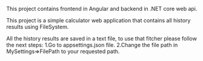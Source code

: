 This project contains frontend in Angular and backend in .NET core web api.

This project is a simple calculator web application that contains all history results using FileSystem.

All the history results are saved in a text file, to use that fitcher please follow the next steps:
1.Go to appsettings.json file.
2.Change the file path in MySettings=>FilePath to your requested path.